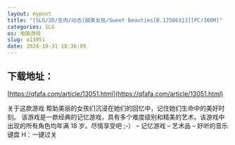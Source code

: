 ```yaml
---
layout: mypost
title: "[SLG/2D/生肉/动态]甜美女孩/Sweet Beauties[B.12506313][PC/300M]"
categories: SLG
os: 电脑游戏
slug: a13051
date: 2024-10-31 18:36:09
---
```


## 下载地址：

[https://qfafa.com/article/13051.html](https://qfafa.com/article/13051.html)

关于这款游戏
帮助美丽的女孩们沉浸在她们的回忆中，记住她们生命中的美好时刻。
该游戏是一款经典的记忆游戏，具有多个难度级别和精美的艺术。该游戏中出现的所有角色均年满 18 岁。尽情享受吧 ;-）
– 记忆游戏
– 艺术品
– 好听的音乐
键盘 H：一键过关